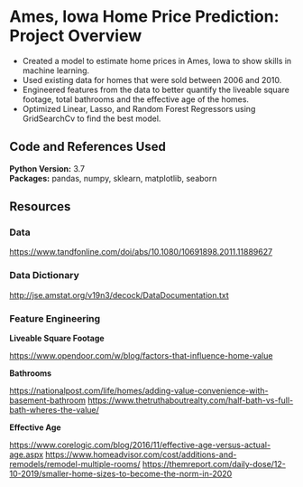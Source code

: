 # Ames, Iowa Home Price Prediction: Project Overview
* Created a model to estimate home prices in Ames, Iowa to show skills in machine learning.
* Used existing data for homes that were sold between 2006 and 2010.
* Engineered features from the data to better quantify the liveable square footage, total bathrooms and the effective age of the homes.
* Optimized Linear, Lasso, and Random Forest Regressors using GridSearchCv to find the best model.

## Code and References Used
**Python Version:** 3.7                                                                                                    
**Packages:** pandas, numpy, sklearn, matplotlib, seaborn

## Resources

### Data
https://www.tandfonline.com/doi/abs/10.1080/10691898.2011.11889627

### Data Dictionary
http://jse.amstat.org/v19n3/decock/DataDocumentation.txt

### Feature Engineering

**Liveable Square Footage**

https://www.opendoor.com/w/blog/factors-that-influence-home-value

**Bathrooms**

https://nationalpost.com/life/homes/adding-value-convenience-with-basement-bathroom
https://www.thetruthaboutrealty.com/half-bath-vs-full-bath-wheres-the-value/

**Effective Age**

https://www.corelogic.com/blog/2016/11/effective-age-versus-actual-age.aspx
https://www.homeadvisor.com/cost/additions-and-remodels/remodel-multiple-rooms/
https://themreport.com/daily-dose/12-10-2019/smaller-home-sizes-to-become-the-norm-in-2020
